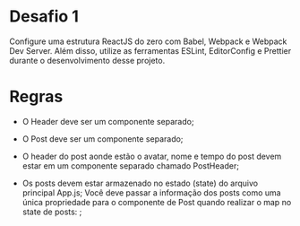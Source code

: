 # Desafio 1

Configure uma estrutura ReactJS do zero com Babel, Webpack e Webpack Dev Server. Além
disso, utilize as ferramentas ESLint, EditorConfig e Prettier durante o desenvolvimento desse
projeto.

# Regras

- O Header deve ser um componente separado;

- O Post deve ser um componente separado;

- O header do post aonde estão o avatar, nome e tempo do post devem estar em um
  componente separado chamado PostHeader;

- Os posts devem estar armazenado no estado (state) do arquivo principal App.js;
  Você deve passar a informação dos posts como uma única propriedade para o
  componente de Post quando realizar o map no state de posts: ;
